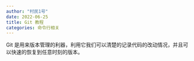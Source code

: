 ```yaml
---
author: "村民1号"
date: 2022-06-25
title: Git 教程
categories: 命令行相关
---
```


Git 是用来版本管理的利器，利用它我们可以清楚的记录代码的改动情况，并且可以快速的恢复到任意时刻的版本。

<!--more-->